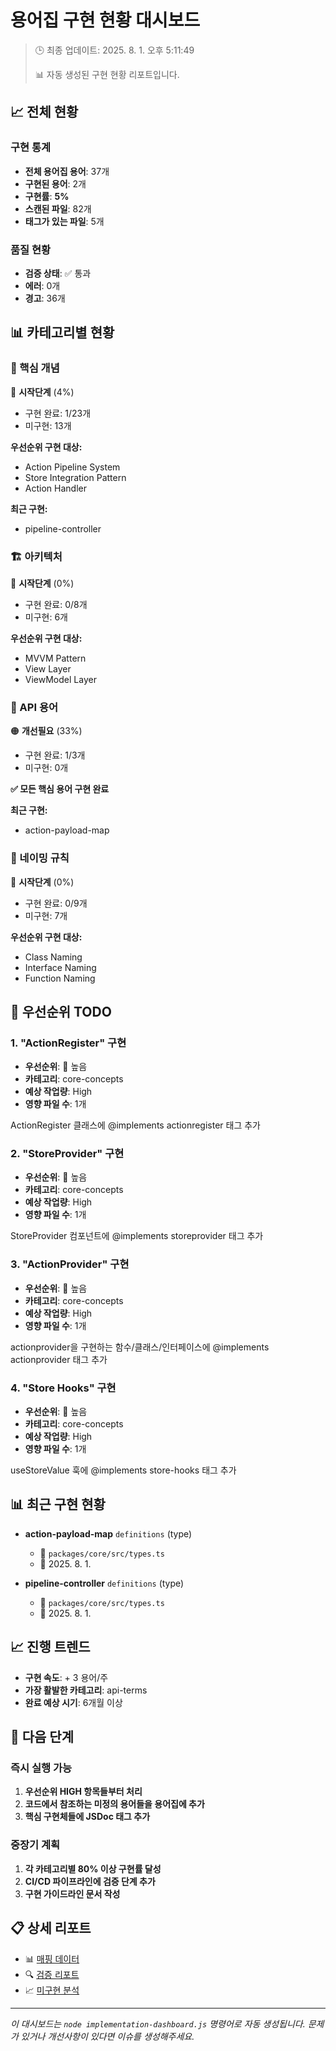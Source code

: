 # 용어집 구현 현황 대시보드

> 🕒 최종 업데이트: 2025. 8. 1. 오후 5:11:49
> 
> 📊 자동 생성된 구현 현황 리포트입니다.

## 📈 전체 현황

### 구현 통계
- **전체 용어집 용어**: 37개
- **구현된 용어**: 2개
- **구현률**: **5%**
- **스캔된 파일**: 82개
- **태그가 있는 파일**: 5개

### 품질 현황
- **검증 상태**: ✅ 통과
- **에러**: 0개
- **경고**: 36개

## 📊 카테고리별 현황


### 🎯 핵심 개념

🔴 **시작단계** (4%)

- 구현 완료: 1/23개
- 미구현: 13개


**우선순위 구현 대상:**
- Action Pipeline System
- Store Integration Pattern
- Action Handler



**최근 구현:**
- pipeline-controller



### 🏗️ 아키텍처

🔴 **시작단계** (0%)

- 구현 완료: 0/8개
- 미구현: 6개


**우선순위 구현 대상:**
- MVVM Pattern
- View Layer
- ViewModel Layer





### 🔌 API 용어

🟠 **개선필요** (33%)

- 구현 완료: 1/3개
- 미구현: 0개

**✅ 모든 핵심 용어 구현 완료**


**최근 구현:**
- action-payload-map



### 📝 네이밍 규칙

🔴 **시작단계** (0%)

- 구현 완료: 0/9개
- 미구현: 7개


**우선순위 구현 대상:**
- Class Naming
- Interface Naming
- Function Naming





## 🎯 우선순위 TODO


### 1. "ActionRegister" 구현

- **우선순위**: 🔴 높음
- **카테고리**: core-concepts
- **예상 작업량**: High
- **영향 파일 수**: 1개

ActionRegister 클래스에 @implements actionregister 태그 추가


### 2. "StoreProvider" 구현

- **우선순위**: 🔴 높음
- **카테고리**: core-concepts
- **예상 작업량**: High
- **영향 파일 수**: 1개

StoreProvider 컴포넌트에 @implements storeprovider 태그 추가


### 3. "ActionProvider" 구현

- **우선순위**: 🔴 높음
- **카테고리**: core-concepts
- **예상 작업량**: High
- **영향 파일 수**: 1개

actionprovider을 구현하는 함수/클래스/인터페이스에 @implements actionprovider 태그 추가


### 4. "Store Hooks" 구현

- **우선순위**: 🔴 높음
- **카테고리**: core-concepts
- **예상 작업량**: High
- **영향 파일 수**: 1개

useStoreValue 훅에 @implements store-hooks 태그 추가


## 📊 최근 구현 현황



- **action-payload-map** `definitions` (type)
  - 📁 `packages/core/src/types.ts`
  - 📅 2025. 8. 1.


- **pipeline-controller** `definitions` (type)
  - 📁 `packages/core/src/types.ts`
  - 📅 2025. 8. 1.



## 📈 진행 트렌드

- **구현 속도**: + 3 용어/주
- **가장 활발한 카테고리**: api-terms
- **완료 예상 시기**: 6개월 이상

## 🔄 다음 단계

### 즉시 실행 가능
1. **우선순위 HIGH 항목들부터 처리**
2. **코드에서 참조하는 미정의 용어들을 용어집에 추가**
3. **핵심 구현체들에 JSDoc 태그 추가**

### 중장기 계획
1. **각 카테고리별 80% 이상 구현률 달성**
2. **CI/CD 파이프라인에 검증 단계 추가**
3. **구현 가이드라인 문서 작성**

## 📋 상세 리포트

- 📊 [매핑 데이터](/_data/mappings.json)
- 🔍 [검증 리포트](/_data/validation-report.json)
- 📈 [미구현 분석](/_data/missing-analysis-report.json)

---

*이 대시보드는 `node implementation-dashboard.js` 명령어로 자동 생성됩니다.*
*문제가 있거나 개선사항이 있다면 이슈를 생성해주세요.*

<!-- Dashboard generated at 2025-08-01T08:11:49.222Z -->